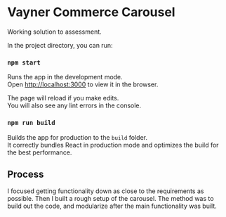 # Vayner Commerce Carousel

Working solution to assessment.

In the project directory, you can run:

### `npm start`

Runs the app in the development mode.\
Open [http://localhost:3000](http://localhost:3000) to view it in the browser.

The page will reload if you make edits.\
You will also see any lint errors in the console.

### `npm run build`

Builds the app for production to the `build` folder.\
It correctly bundles React in production mode and optimizes the build for the best performance.

## Process
I focused getting functionality down as close to the requirements as possible. Then I built a rough setup of the carousel.
The method was to build out the code, and modularize after the main functionality was built. 
